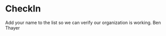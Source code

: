 CheckIn
=======

Add your name to the list so we can verify our organization is working.
Ben Thayer
